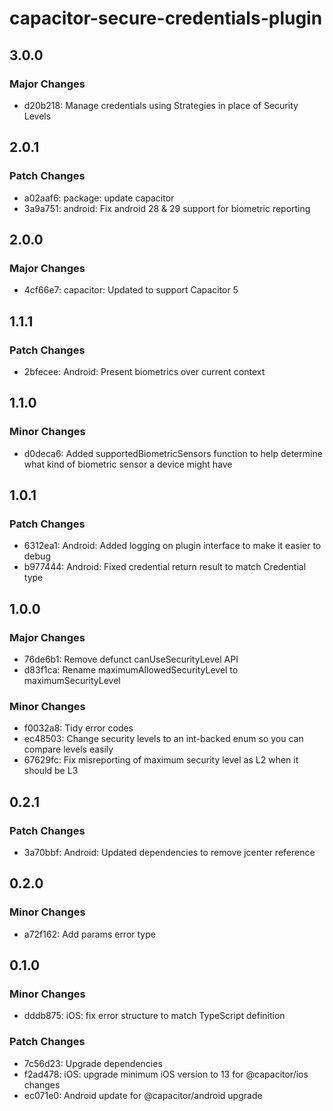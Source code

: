 # capacitor-secure-credentials-plugin

## 3.0.0

### Major Changes

- d20b218: Manage credentials using Strategies in place of Security Levels

## 2.0.1

### Patch Changes

- a02aaf6: package: update capacitor
- 3a9a751: android: Fix android 28 & 29 support for biometric reporting

## 2.0.0

### Major Changes

- 4cf66e7: capacitor: Updated to support Capacitor 5

## 1.1.1

### Patch Changes

- 2bfecee: Android: Present biometrics over current context

## 1.1.0

### Minor Changes

- d0deca6: Added supportedBiometricSensors function to help determine what kind of biometric sensor a device might have

## 1.0.1

### Patch Changes

- 6312ea1: Android: Added logging on plugin interface to make it easier to debug
- b977444: Android: Fixed credential return result to match Credential type

## 1.0.0

### Major Changes

- 76de6b1: Remove defunct canUseSecurityLevel API
- d83f1ca: Rename maximumAllowedSecurityLevel to maximumSecurityLevel

### Minor Changes

- f0032a8: Tidy error codes
- ec48503: Change security levels to an int-backed enum so you can compare levels easily
- 67629fc: Fix misreporting of maximum security level as L2 when it should be L3

## 0.2.1

### Patch Changes

- 3a70bbf: Android: Updated dependencies to remove jcenter reference

## 0.2.0

### Minor Changes

- a72f162: Add params error type

## 0.1.0

### Minor Changes

- dddb875: iOS: fix error structure to match TypeScript definition

### Patch Changes

- 7c56d23: Upgrade dependencies
- f2ad478: iOS: upgrade minimum iOS version to 13 for @capacitor/ios changes
- ec071e0: Android update for @capacitor/android upgrade
